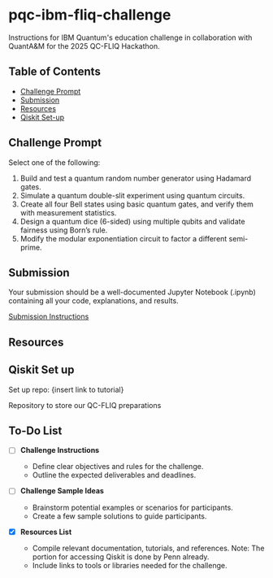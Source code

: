 # pqc-ibm-fliq-challenge
Instructions for IBM Quantum's education challenge in collaboration with QuantA&M for the 2025 QC-FLIQ Hackathon.

## Table of Contents
- [Challenge Prompt](#challenge-Prompt)
- [Submission](#Submission)
- [Resources](#Resources)
- [Qiskit Set-up](#Qiskit-Set-up)

## Challenge Prompt
Select one of the following:

1) Build and test a quantum random number generator using Hadamard gates.
2) Simulate a quantum double-slit experiment using quantum circuits.
3) Create all four Bell states using basic quantum gates, and verify them with measurement statistics.
4) Design a quantum dice (6-sided) using multiple qubits and validate fairness using Born’s rule.
5) Modify the modular exponentiation circuit to factor a different semi-prime.



## Submission

Your submission should be a well-documented Jupyter Notebook (.ipynb) containing all your code, explanations, and results.

[Submission Instructions](Instructions.ipynb)


## Resources


## Qiskit Set up
Set up repo: {insert link to tutorial}










Repository to store our QC-FLIQ preparations

## To-Do List

- [ ] **Challenge Instructions**  
    - Define clear objectives and rules for the challenge.  
    - Outline the expected deliverables and deadlines.

- [ ] **Challenge Sample Ideas**  
    - Brainstorm potential examples or scenarios for participants.  
    - Create a few sample solutions to guide participants.

- [X] **Resources List**  
    - Compile relevant documentation, tutorials, and references. Note: The portion for accessing Qiskit is done by Penn already.  
    - Include links to tools or libraries needed for the challenge.
